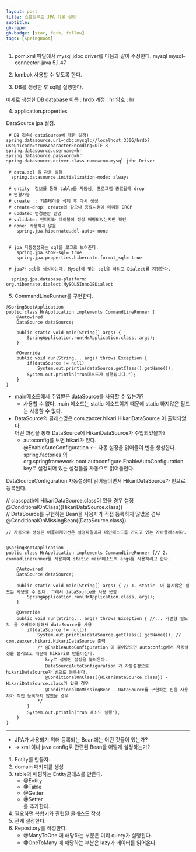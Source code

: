 ```yaml
---
layout: post
title: 스프링부트 JPA 기본 설정
subtitle: 
gh-repo: 
gh-badge: [star, fork, follow]
tags: [SpringBoot]
---
```

1. pom.xml 파일에서 mysql jdbc driver를 다음과 같이 수정한다.
        <dependency>
            <groupId>mysql</groupId>
            <artifactId>mysql-connector-java</artifactId>
            <version>5.1.47</version>
        </dependency>
2. lombok 사용할 수 있도록 한다.

3. DB를 생성한 후 sql을 실행한다.

예제로 생성한 DB
database 이름 : hrdb
계정 : hr
암호 : hr

4. application.properties

DataSource
jpa
설정.

~~~
 # DB 접속( dataSource에 대한 설정)
spring.datasource.url=jdbc:mysql://localhost:3306/hrdb?useUnicode=true&characterEncoding=UTF-8
spring.datasource.username=hr
spring.datasource.password=hr
spring.datasource.driver-class-name=com.mysql.jdbc.Driver

 # data.sql 을 자동 실행
  spring.datasource.initialization-mode: always

 # entity  정보를 통해 table을 자동생, 프로그램 종료될때 drop
 # 변경가능
 # create  : 기존테이블 삭제 후 다시 생성
 # create-drop: create와 같으나 종료시점에 테이블 DROP
 # update: 변경분만 반영
 # validate: 엔티티와 테이블이 정상 매핑되었는지만 확인
 # none: 사용하지 않음
    spring.jpa.hibernate.ddl-auto= none


 # jpa 자동생성되는 sql를 로그로 보여준다.
    spring.jpa.show-sql= true
    spring.jpa.properties.hibernate.format_sql= true

 # jpa가 sql을 생성하는데, Mysql에 맞는 sql을 하려고 Dialect를 지정한다.

  spring.jpa.database-platform: org.hibernate.dialect.MySQL5InnoDBDialect
~~~

5. CommandLineRunner를 구현한다.


~~~
@SpringBootApplication
public class HrApplication implements CommandLineRunner {
    @Autowired
    DataSource dataSource;

    public static void main(String[] args) {
        SpringApplication.run(HrApplication.class, args);
    }

    @Override
    public void run(String... args) throws Exception {
        if(dataSource != null)
            System.out.println(dataSource.getClass().getName());
        System.out.println("run메소드가 실행됩니다.");
    }
}

~~~


* main메소드에서 주입받은 dataSource를 사용할 수 있는가? 
     - 사용할 수 없다. main 메소드는 static 메소드이기 때문에 static 하지않은 필드는 사용할 수 없다.
* DataSource의 클래스명은 com.zaxxer.hikari.HikariDataSource 이 출력되었다.  
어떤 과정을 통해 DataSource에 HikariDataSource가 주입되었을까?  
     - autoconfig를 보면 hikari가 있다.  
@EnableAutoConfiguration <-- 자동 설정을 읽어들여 빈을 생성한다.  
spring.factories 의 org.springframework.boot.autoconfigure.EnableAutoConfiguration  
key로 설정되어 있는 설정들을 자동으로 읽어들인다.  
  
DataSourceConfiguration 자동설정이 읽어들이면서 HikariDataSource가 빈으로 등록된다.  
  
// classpath에 HikariDataSource.class이 있을 경우 설정  
@ConditionalOnClass({HikariDataSource.class})  
// DataSource를 구현하는 Bean을 사용자가 직접 등록하지 않았을 경우  
@ConditionalOnMissingBean({DataSource.class})  
  

~~~
// 자동으로 생성된 어플리케이션은 설정파일이자 메인메소드를 가지고 있는 자바클래스이다.


@SpringBootApplication
public class HrApplication implements CommandLineRunner {// 2. commadlinerunner를 사용하여 static main메소드의 args를 사용하려고 한다.

    @Autowired
    DataSource dataSource;

    public static void main(String[] args) { // 1. static  이 붙지않은 필드는 사용할 수 없다. 그래서 dataSource를 사용 못함
        SpringApplication.run(HrApplication.class, args);
    }

    @Override
    public void run(String... args) throws Exception { //... 가변형 필드   3. 을 오버라이딩해서 dataSource를 사용
        if(dataSource != null){
            System.out.println(dataSource.getClass().getName()); // com.zaxxer.hikari.HikariDataSource 출력
            /* @EnableAutoConfiguration 이 붙어있으면 autoconfig에서 자동설정을 불러오고 때문에 hikari로 만들어진다.
               key로 설정된 설정을 불러온다.
               DataSourceAutoConfiguration 가 자동설정으로 hikariDataSource가 빈으로 등록된다.
               @ConditionalOnClass({HikariDataSource.class}) - HikariDataSource.class가 있을 경우
               @ConditionalOnMissingBean - DataSource를 구현하는 빈을 사용자가 직접 등록하지 않았을 경우
            */
        }
        System.out.println("run 메소드 실행");
    }
}

~~~

---

* JPA가 사용되기 위해 등록되는 Bean에는 어떤 것들이 있는가?
*   -> xml 이나 java config로 관련된 Bean을 어떻게 설정하는가?
1. Entity를 만들자.
2. domain 패키지를 생성
3. table과 매핑하는 Entity클래스를 만든다.
    - @Entity
    - @Table
    - @Getter
    - @Setter  
를 추가한다.
4. 필요하면 복합키와 관련된 클래스도 작성
5. 관계 설정한다.
6. Repository를 작성한다.
    - @ManyToOne 에 해당하는 부분은 미리 query가 실행된다.
    - @OneToMany 에 해당하는 부분은 lazy가 데이터를 읽어온다.

